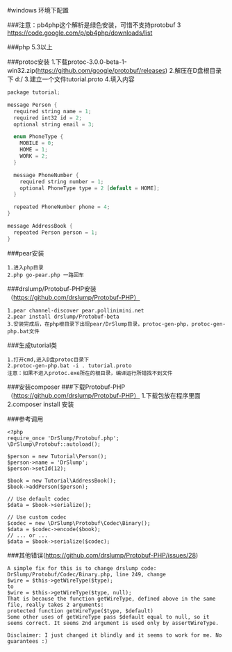 #windows 环境下配置

###注意：pb4php这个解析是绿色安装，可惜不支持protobuf 3
https://code.google.com/p/pb4php/downloads/list

###php 5.3以上

###protoc安装
1.下载protoc-3.0.0-beta-1-win32.zip(https://github.com/google/protobuf/releases) 
2.解压在D盘根目录下 d:/ 
3.建立一个文件tutorial.proto 
4.填入内容
```C++
package tutorial;

message Person {
  required string name = 1;
  required int32 id = 2;
  optional string email = 3;

  enum PhoneType {
    MOBILE = 0;
    HOME = 1;
    WORK = 2;
  }

  message PhoneNumber {
    required string number = 1;
    optional PhoneType type = 2 [default = HOME];
  }

  repeated PhoneNumber phone = 4;
}

message AddressBook {
  repeated Person person = 1;
}
```

###pear安装
```
1.进入php目录 
2.php go-pear.php 一路回车 
```

###drslump/Protobuf-PHP安装（https://github.com/drslump/Protobuf-PHP）
```
1.pear channel-discover pear.pollinimini.net 
2.pear install drslump/Protobuf-beta 
3.安装完成后，在php根目录下出现pear/DrSlump目录，protoc-gen-php，protoc-gen-php.bat文件 
```

###生成tutorial类
```
1.打开cmd,进入D盘protoc目录下 
2.protoc-gen-php.bat -i . tutorial.proto 
注意：如果不进入protoc.exe所在的根目录，编译运行所错找不到文件 
```

###安装composer
###下载Protobuf-PHP（https://github.com/drslump/Protobuf-PHP）
1.下载包放在程序里面
2.composer install 安装

###参考调用
```
<?php
require_once 'DrSlump/Protobuf.php';
\DrSlump\Protobuf::autoload();

$person = new Tutorial\Person();
$person->name = 'DrSlump';
$person->setId(12);

$book = new Tutorial\AddressBook();
$book->addPerson($person);

// Use default codec
$data = $book->serialize();

// Use custom codec
$codec = new \DrSlump\Protobuf\Codec\Binary();
$data = $codec->encode($book);
// ... or ...
$data = $book->serialize($codec);
```

###其他错误(https://github.com/drslump/Protobuf-PHP/issues/28)
```
A simple fix for this is to change drslump code: DrSlump/Protobuf/Codec/Binary.php, line 249, change
$wire = $this->getWireType($type);
to
$wire = $this->getWireType($type, null);
That is because the function getWireType, defined above in the same file, really takes 2 arguments:
protected function getWireType($type, $default)
Some other uses of getWireType pass $default equal to null, so it seems correct. It seems 2nd argument is used only by assertWireType.

Disclaimer: I just changed it blindly and it seems to work for me. No guarantees :)
```
